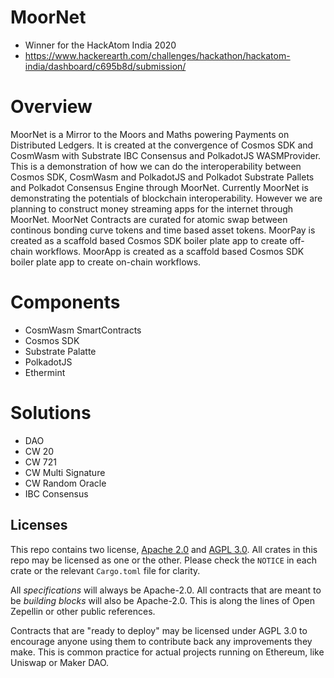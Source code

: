 # MoorNet
- Winner for the HackAtom India 2020
- https://www.hackerearth.com/challenges/hackathon/hackatom-india/dashboard/c695b8d/submission/

# Overview

MoorNet is a Mirror to the Moors and Maths powering Payments on Distributed Ledgers. It is created at the convergence of Cosmos SDK and CosmWasm with Substrate IBC Consensus and PolkadotJS WASMProvider. This is a demonstration of how we can do the interoperability between Cosmos SDK, CosmWasm and PolkadotJS and Polkadot Substrate Pallets and Polkadot Consensus Engine through MoorNet. Currently MoorNet is demonstrating the potentials of blockchain interoperability. However we are planning to construct money streaming apps for the internet through MoorNet. MoorNet Contracts are curated for atomic swap between continous bonding curve tokens and time based asset tokens. MoorPay is created as a scaffold based Cosmos SDK boiler plate app to create off-chain workflows. MoorApp is created as a scaffold based Cosmos SDK boiler plate app to create on-chain workflows.

# Components
- CosmWasm SmartContracts
- Cosmos SDK 
- Substrate Palatte
- PolkadotJS 
- Ethermint

# Solutions
- DAO
- CW 20
- CW 721
- CW Multi Signature
- CW Random Oracle
- IBC Consensus

## Licenses

This repo contains two license, [Apache 2.0](./LICENSE-APACHE) and
[AGPL 3.0](./LICENSE-AGPL.md). All crates in this repo may be licensed
as one or the other. Please check the `NOTICE` in each crate or the 
relevant `Cargo.toml` file for clarity.

All *specifications* will always be Apache-2.0. All contracts that are
meant to be *building blocks* will also be Apache-2.0. This is along
the lines of Open Zepellin or other public references.

Contracts that are "ready to deploy" may be licensed under AGPL 3.0 to 
encourage anyone using them to contribute back any improvements they
make. This is common practice for actual projects running on Ethereum,
like Uniswap or Maker DAO.

